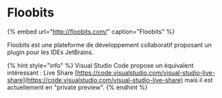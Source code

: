 # Floobits

{% embed url="http://floobits.com/" caption="Floobits" %}

Floobits est une plateforme de développement collaboratif proposant un plugin pour les IDEs JetBrains.

{% hint style="info" %}
Visual Studio Code propose un équivalent intéressant : Live Share [https://code.visualstudio.com/visual-studio-live-share](https://code.visualstudio.com/visual-studio-live-share) mais il est actuellement en "private preview". 
{% endhint %}




